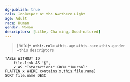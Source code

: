 ```yaml
---
dg-publish: true
role: Innkeeper at the Northern Light
age: Adult
race: Human
gender: Woman
descriptors: [Lithe, Charming, Good-natured]
---
```


> [!info]+
> **`=this.role`**
> `=this.age` `=this.race` `=this.gender`
> `=this.descriptors` 

```dataview
TABLE WITHOUT ID
	file.link AS "§", 
	x AS "Interactions" FROM "Journal"
FLATTEN x WHERE contains(x,this.file.name) 
SORT file.name DESC
```

